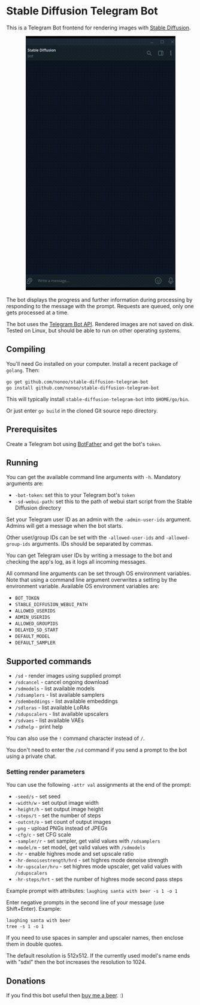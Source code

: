 # Stable Diffusion Telegram Bot

This is a Telegram Bot frontend for rendering images with
[Stable Diffusion](https://github.com/AUTOMATIC1111/stable-diffusion-webui/).

<p align="center"><img src="demo.gif?raw=true"/></p>

The bot displays the progress and further information during processing by
responding to the message with the prompt. Requests are queued, only one gets
processed at a time.

The bot uses the
[Telegram Bot API](https://github.com/go-telegram-bot-api/telegram-bot-api).
Rendered images are not saved on disk. Tested on Linux, but should be able
to run on other operating systems.

## Compiling

You'll need Go installed on your computer. Install a recent package of `golang`.
Then:

```
go get github.com/nonoo/stable-diffusion-telegram-bot
go install github.com/nonoo/stable-diffusion-telegram-bot
```

This will typically install `stable-diffusion-telegram-bot` into `$HOME/go/bin`.

Or just enter `go build` in the cloned Git source repo directory.

## Prerequisites

Create a Telegram bot using [BotFather](https://t.me/BotFather) and get the
bot's `token`.

## Running

You can get the available command line arguments with `-h`.
Mandatory arguments are:

- `-bot-token`: set this to your Telegram bot's `token`
- `-sd-webui-path`: set this to the path of webui start script from the Stable
  Diffusion directory

Set your Telegram user ID as an admin with the `-admin-user-ids` argument.
Admins will get a message when the bot starts.

Other user/group IDs can be set with the `-allowed-user-ids` and
`-allowed-group-ids` arguments. IDs should be separated by commas.

You can get Telegram user IDs by writing a message to the bot and checking
the app's log, as it logs all incoming messages.

All command line arguments can be set through OS environment variables.
Note that using a command line argument overwrites a setting by the environment
variable. Available OS environment variables are:

- `BOT_TOKEN`
- `STABLE_DIFFUSION_WEBUI_PATH`
- `ALLOWED_USERIDS`
- `ADMIN_USERIDS`
- `ALLOWED_GROUPIDS`
- `DELAYED_SD_START`
- `DEFAULT_MODEL`
- `DEFAULT_SAMPLER`

## Supported commands

- `/sd` - render images using supplied prompt
- `/sdcancel` - cancel ongoing download
- `/sdmodels` - list available models
- `/sdsamplers` - list available samplers
- `/sdembeddings` - list available embeddings
- `/sdloras` - list available LoRAs
- `/sdupscalers` - list available upscalers
- `/sdvaes` - list available VAEs
- `/sdhelp` - print help

You can also use the `!` command character instead of `/`.

You don't need to enter the `/sd` command if you send a prompt to the bot using
a private chat.

### Setting render parameters

You can use the following `-attr val` assignments at the end of the prompt:

- `-seed/s` - set seed
- `-width/w` - set output image width
- `-height/h` - set output image height
- `-steps/t` - set the number of steps
- `-outcnt/o` - set count of output images
- `-png` - upload PNGs instead of JPEGs
- `-cfg/c` - set CFG scale
- `-sampler/r` - set sampler, get valid values with `/sdsamplers`
- `-model/m` - set model, get valid values with `/sdmodels`
- `-hr` - enable highres mode and set upscale ratio
- `-hr-denoisestrength/hrd` - set highres mode denoise strength
- `-hr-upscaler/hru` - set highres mode upscaler, get valid values with `/sdupscalers`
- `-hr-steps/hrt` - set the number of highres mode second pass steps

Example prompt with attributes: `laughing santa with beer -s 1 -o 1`

Enter negative prompts in the second line of your message (use Shift+Enter). Example:
```
laughing santa with beer
tree -s 1 -o 1
```

If you need to use spaces in sampler and upscaler names, then enclose them
in double quotes.

The default resolution is 512x512. If the currently used model's name ends with "sdxl"
then the bot increases the resolution to 1024.

## Donations

If you find this bot useful then [buy me a beer](https://paypal.me/ha2non). :)
